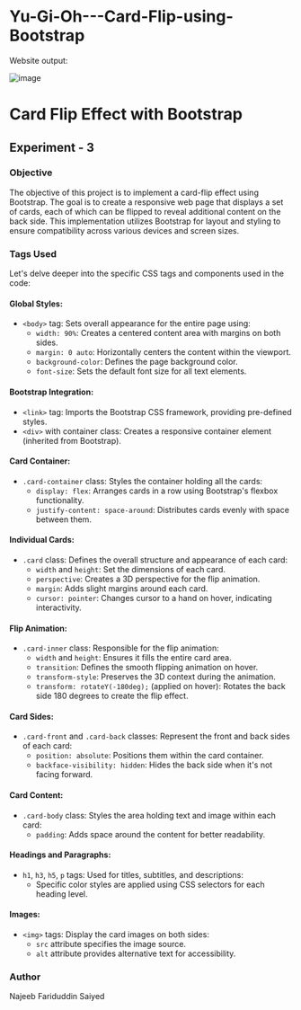 # Yu-Gi-Oh---Card-Flip-using-Bootstrap

Website output:

![image](https://github.com/iamzayd/Yu-Gi-Oh---Card-Flip-using-Bootstrap/assets/91972048/8b11fa69-11c9-448e-b64b-91b57c7ecfcd)

# Card Flip Effect with Bootstrap

## Experiment - 3

### Objective
The objective of this project is to implement a card-flip effect using Bootstrap. The goal is to create a responsive web page that displays a set of cards, each of which can be flipped to reveal additional content on the back side. This implementation utilizes Bootstrap for layout and styling to ensure compatibility across various devices and screen sizes.

### Tags Used
Let's delve deeper into the specific CSS tags and components used in the code:

#### Global Styles:
- `<body>` tag: Sets overall appearance for the entire page using:
  - `width: 90%`: Creates a centered content area with margins on both sides.
  - `margin: 0 auto`: Horizontally centers the content within the viewport.
  - `background-color`: Defines the page background color.
  - `font-size`: Sets the default font size for all text elements.

#### Bootstrap Integration:
- `<link>` tag: Imports the Bootstrap CSS framework, providing pre-defined styles.
- `<div>` with container class: Creates a responsive container element (inherited from Bootstrap).

#### Card Container:
- `.card-container` class: Styles the container holding all the cards:
  - `display: flex`: Arranges cards in a row using Bootstrap's flexbox functionality.
  - `justify-content: space-around`: Distributes cards evenly with space between them.

#### Individual Cards:
- `.card` class: Defines the overall structure and appearance of each card:
  - `width` and `height`: Set the dimensions of each card.
  - `perspective`: Creates a 3D perspective for the flip animation.
  - `margin`: Adds slight margins around each card.
  - `cursor: pointer`: Changes cursor to a hand on hover, indicating interactivity.

#### Flip Animation:
- `.card-inner` class: Responsible for the flip animation:
  - `width` and `height`: Ensures it fills the entire card area.
  - `transition`: Defines the smooth flipping animation on hover.
  - `transform-style`: Preserves the 3D context during the animation.
  - `transform: rotateY(-180deg);` (applied on hover): Rotates the back side 180 degrees to create the flip effect.

#### Card Sides:
- `.card-front` and `.card-back` classes: Represent the front and back sides of each card:
  - `position: absolute`: Positions them within the card container.
  - `backface-visibility: hidden`: Hides the back side when it's not facing forward.

#### Card Content:
- `.card-body` class: Styles the area holding text and image within each card:
  - `padding`: Adds space around the content for better readability.

#### Headings and Paragraphs:
- `h1`, `h3`, `h5`, `p` tags: Used for titles, subtitles, and descriptions:
  - Specific color styles are applied using CSS selectors for each heading level.

#### Images:
- `<img>` tags: Display the card images on both sides:
  - `src` attribute specifies the image source.
  - `alt` attribute provides alternative text for accessibility.

### Author
Najeeb Fariduddin Saiyed
